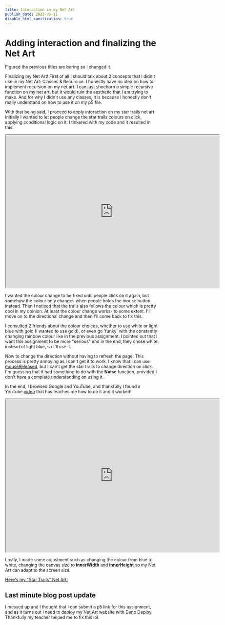 ```yaml
---
title: Interaction in my Net Art
publish_date: 2023-05-11
disable_html_sanitization: true
---
```


#  Adding interaction and finalizing the Net Art

Figured the previous titles are boring so I changed it.

Finalizing my Net Art! First of all I should talk about 2 concepts that I didn't use in my Net Art: Classes & Recursion. I honestly have no idea on how to implement recursion on my net art. I can just shoehorn a simple recursive function on my net art, but it would ruin the aesthetic that I am trying to make. And for why I didn't use any classes, it is because I honestly don't really understand on how to use it on my p5 file.

With that being said, I proceed to apply interaction on my star trails net art. Initially I wanted to let people change the star trails colours on click, applying conditional logic on it. I tinkered with my code and it resulted in this:

<iframe width="700" height="500" src="https://editor.p5js.org/Rivenrh/full/nJKqSZd-Z"></iframe>

I wanted the colour change to be fixed until people click on it again, but somehow the colour only changes when people holds the mouse button instead. Then I noticed that the trails also follows the colour which is pretty cool in my opinion. At least the colour change works- to some extent. I'll move on to the directional change and then I'll come back to fix this.

I consulted 2 friends about the colour choices, whether to use white or light blue with gold (I wanted to use gold), or even go 'funky' with the constantly changing rainbow colour like in the previous assignment. I pointed out that I want this assignment to be more "serious" and in the end, they chose white instead of light blue, so I'll use it.

Now to change the direction without having to refresh the page. This process is pretty annoying as I can't get it to work. I know that I can use [mouseReleased](https://p5js.org/reference/#/p5/mouseReleased), but I can't get the star trails to change direction on click. I'm guessing that it had something to do with the **Noise** function, provided I don't have a complete understanding on using it.

In the end, I browsed Google and YouTube, and thankfully I found a YouTube [video](https://youtu.be/sZBfLgfsvSk) that has teaches me how to do it and it worked!

<iframe width="700" height="500" src="https://editor.p5js.org/Rivenrh/full/nJKqSZd-Z"></iframe>

Lastly, I made some adjustment such as changing the colour from blue to white, changing the canvas size to **innerWidth** and **innerHeight** so my Net Art can adapt to the screen size.

[Here's my "Star Trails" Net Art!](https://rivenram-net-art.deno.dev)


## Last minute blog post update
I messed up and I thought that I can submit a p5 link for this assignment, and as it turns out I need to deploy my Net Art website with Deno Deploy. Thankfully my teacher helped me to fix this lol.